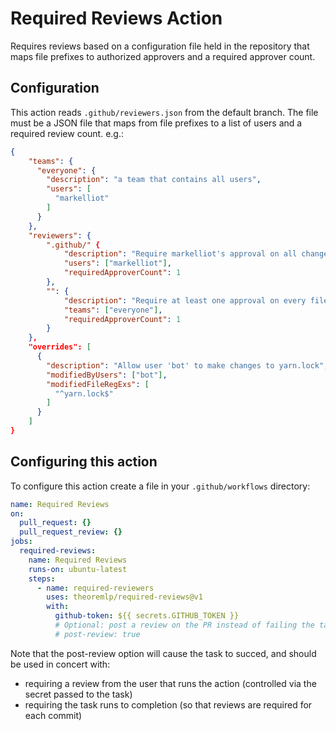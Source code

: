 # Required Reviews Action

Requires reviews based on a configuration file held in the repository that maps file prefixes to authorized approvers and a required approver count.

## Configuration

This action reads `.github/reviewers.json` from the default branch. The file must be a JSON file that maps from file prefixes
to a list of users and a required review count. e.g.:

```json
{
    "teams": {
      "everyone": {
        "description": "a team that contains all users",
        "users": [
          "markelliot"
        ]
      }
    },
    "reviewers": {
        ".github/" {
            "description": "Require markelliot's approval on all changes to .github",
            "users": ["markelliot"],
            "requiredApproverCount": 1
        },
        "": {
            "description": "Require at least one approval on every file from the everyone team",
            "teams": ["everyone"],
            "requiredApproverCount": 1
        }
    },
    "overrides": [
      {
        "description": "Allow user 'bot' to make changes to yarn.lock",
        "modifiedByUsers": ["bot"],
        "modifiedFileRegExs": [
          "^yarn.lock$"
        ]
      }
    ]
}
```

## Configuring this action

To configure this action create a file in your `.github/workflows` directory:

```yaml
name: Required Reviews
on:
  pull_request: {}
  pull_request_review: {}
jobs:
  required-reviews:
    name: Required Reviews
    runs-on: ubuntu-latest
    steps:
      - name: required-reviewers
        uses: theoremlp/required-reviews@v1
        with:
          github-token: ${{ secrets.GITHUB_TOKEN }}
          # Optional: post a review on the PR instead of failing the task when requirements haven't been satisfied
          # post-review: true
```

Note that the post-review option will cause the task to succed, and should be used in concert with:

- requiring a review from the user that runs the action (controlled via the secret passed to the task)
- requiring the task runs to completion (so that reviews are required for each commit)
